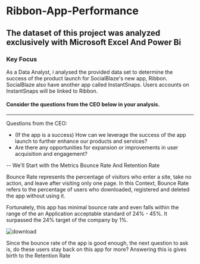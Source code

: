# Ribbon-App-Performance
The dataset of this project was analyzed exclusively with Microsoft Excel And Power Bi							
---
### Key Focus
As a Data Analyst, i analysed the provided data set to determine the success of the product launch for SocialBlaze's new app, Ribbon. SocialBlaze also have another app called InstantSnaps. Users accounts on InstantSnaps will be linked to Ribbon.
						
#### Consider the questions from the CEO below in your analysis.
---
Questions from the CEO:	
- (If the app is a success) How can we leverage the success of the app launch to further enhance our products and services?
- Are there any opportunities for expansion or improvements in user acquisition and engagement?						

--
We'll Start with the Metrics Bounce Rate And Retention Rate

Bounce Rate represents the percentage of visitors who enter a site, take no action, and leave after visiting only one page. In this Context, Bounce Rate refers to the percentage of users who downloaded, registered and deleted the app without using it.

Fortunately, this app has minimal bounce rate and even falls within the range of the an Application acceptable standard of 24% - 45%. It surpassed the 24% target of the company by 1%.

![download](https://github.com/Shregs-Data/Ribbon-App-Performance/assets/119749875/5e62e687-fffa-4c32-b0eb-ea1dde123b4e)

Since the bounce rate of the app is good enough, the next question to ask is, do these users stay back on this app for more? Answering this is gives birth to the Retention Rate
